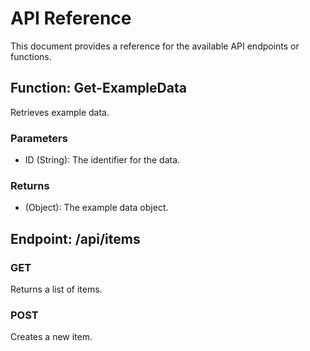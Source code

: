 ﻿# API Reference

This document provides a reference for the available API endpoints or functions.

## Function: Get-ExampleData
Retrieves example data.

### Parameters
- ID (String): The identifier for the data.

### Returns
- (Object): The example data object.

## Endpoint: /api/items
### GET
Returns a list of items.
### POST
Creates a new item.
